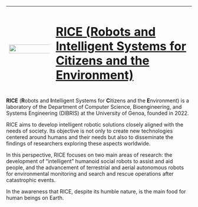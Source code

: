 
| <img alt="rice_lab_logo" width="400%" src="https://github.com/RICE-unige/.github/assets/67521465/242ffccc-bce8-429f-9781-0a41f12c2d7d"> |<h1><a href="https://rice.dibris.unige.it/">**RICE** (**R**obots and **I**ntelligent Systems for **C**itizens and the **E**nvironment)</a></h1>|
|:-:|:-|

**RICE** (**R**obots and **I**ntelligent Systems for **C**itizens and the **E**nvironment) is a laboratory of the Department of Computer Science, Bioengineering, and Systems Engineering (DIBRIS) at the University of Genoa, founded in 2022.

RICE aims to develop intelligent robotic solutions closely aligned with the needs of society. Its objective is not only to create new technologies centered around humans and their needs but also to disseminate the findings of researchers exploring these aspects worldwide.

In this perspective, RICE focuses on two main areas of research: the development of “intelligent” humanoid social robots to assist and aid people, and the advancement of terrestrial and aerial autonomous robots for environmental monitoring and search and rescue operations after catastrophic events.

In the awareness that RICE, despite its humble nature, is the main food for human beings on Earth.

